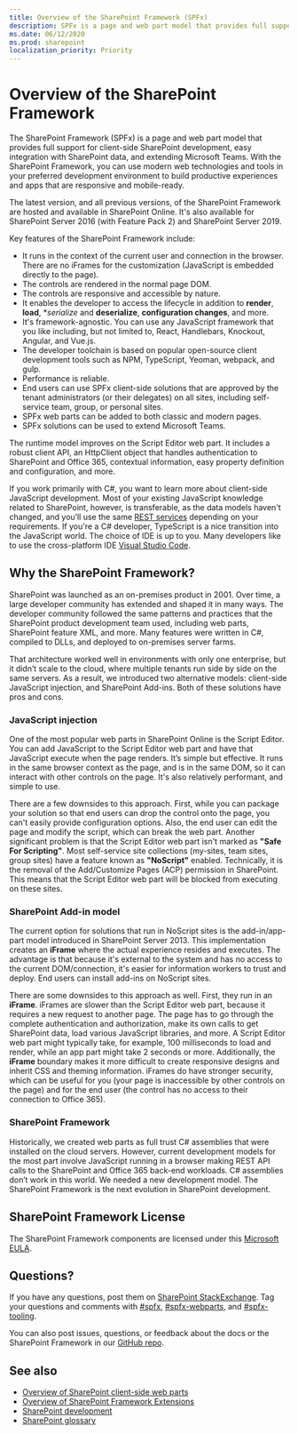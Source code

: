 ```yaml
---
title: Overview of the SharePoint Framework (SPFx)
description: SPFx is a page and web part model that provides full support for client-side SharePoint development, easy integration with SharePoint data, and extending Microsoft Teams.
ms.date: 06/12/2020
ms.prod: sharepoint
localization_priority: Priority
---
```



# Overview of the SharePoint Framework

The SharePoint Framework (SPFx) is a page and web part model that provides full support for client-side SharePoint development, easy integration with SharePoint data, and extending Microsoft Teams. With the SharePoint Framework, you can use modern web technologies and tools in your preferred development environment to build productive experiences and apps that are responsive and mobile-ready.

The latest version, and all previous versions, of the SharePoint Framework are hosted and available in SharePoint Online. It's also available for SharePoint Server 2016 (with Feature Pack 2) and SharePoint Server 2019.

Key features of the SharePoint Framework include:

- It runs in the context of the current user and connection in the browser. There are no iFrames for the customization (JavaScript is embedded directly to the page).
- The controls are rendered in the normal page DOM.
- The controls are responsive and accessible by nature.
- It enables the developer to access the lifecycle in addition to **render**, **load**, **serialize* and **deserialize**, **configuration changes**, and more.
- It's framework-agnostic. You can use any JavaScript framework that you like including, but not limited to, React, Handlebars, Knockout, Angular, and Vue.js.
- The developer toolchain is based on popular open-source client development tools such as NPM, TypeScript, Yeoman, webpack, and gulp.
- Performance is reliable.
- End users can use SPFx client-side solutions that are approved by the tenant administrators (or their delegates) on all sites, including self-service team, group, or personal sites.
- SPFx web parts can be added to both classic and modern pages.
- SPFx solutions can be used to extend Microsoft Teams.

The runtime model improves on the Script Editor web part. It includes a robust client API, an HttpClient object that handles authentication to SharePoint and Office 365, contextual information, easy property definition and configuration, and more.

If you work primarily with C#, you want to learn more about client-side JavaScript development. Most of your existing JavaScript knowledge related to SharePoint, however, is transferable, as the data models haven't changed, and you’ll use the same [REST services](../sp-add-ins/get-to-know-the-sharepoint-rest-service.md) depending on your requirements. If you're a C# developer, TypeScript is a nice transition into the JavaScript world. The choice of IDE is up to you. Many developers like to use the cross-platform IDE [Visual Studio Code](https://code.visualstudio.com).

## Why the SharePoint Framework?

SharePoint was launched as an on-premises product in 2001. Over time, a large developer community has extended and shaped it in many ways. The developer community followed the same patterns and practices that the SharePoint product development team used, including web parts, SharePoint feature XML, and more. Many features were written in C#, compiled to DLLs, and deployed to on-premises server farms.

That architecture worked well in environments with only one enterprise, but it didn’t scale to the cloud, where multiple tenants run side by side on the same servers. As a result, we introduced two alternative models: client-side JavaScript injection, and SharePoint Add-ins. Both of these solutions have pros and cons.

### JavaScript injection

One of the most popular web parts in SharePoint Online is the Script Editor. You can add JavaScript to the Script Editor web part and have that JavaScript execute when the page renders. It’s simple but effective. It runs in the same browser context as the page, and is in the same DOM, so it can interact with other controls on the page. It's also relatively performant, and simple to use.

There are a few downsides to this approach. First, while you can package your solution so that end users can drop the control onto the page, you can't easily provide configuration options. Also, the end user can edit the page and modify the script, which can break the web part. Another significant problem is that the Script Editor web part isn't marked as **"Safe For Scripting"**. Most self-service site collections (my-sites, team sites, group sites) have a feature known as **"NoScript"** enabled. Technically, it is the removal of the Add/Customize Pages (ACP) permission in SharePoint. This means that the Script Editor web part will be blocked from executing on these sites.

### SharePoint Add-in model

The current option for solutions that run in NoScript sites is the add-in/app-part model introduced in SharePoint Server 2013. This implementation creates an **iFrame** where the actual experience resides and executes. The advantage is that because it's external to the system and has no access to the current DOM/connection, it's easier for information workers to trust and deploy. End users can install add-ins on NoScript sites.

There are some downsides to this approach as well. First, they run in an **iFrame**. iFrames are slower than the Script Editor web part, because it requires a new request to another page. The page has to go through the complete authentication and authorization, make its own calls to get SharePoint data, load various JavaScript libraries, and more. A Script Editor web part might typically take, for example, 100 milliseconds to load and render, while an app part might take 2 seconds or more. Additionally, the **iFrame** boundary makes it more difficult to create responsive designs and inherit CSS and theming information. iFrames do have stronger security, which can be useful for you (your page is inaccessible by other controls on the page) and for the end user (the control has no access to their connection to Office 365).

### SharePoint Framework

Historically, we created web parts as full trust C# assemblies that were installed on the cloud servers. However, current development models for the most part involve JavaScript running in a browser making REST API calls to the SharePoint and Office 365 back-end workloads. C# assemblies don’t work in this world. We needed a new development model. The SharePoint Framework is the next evolution in SharePoint development.

## SharePoint Framework License

The SharePoint Framework components are licensed under this [Microsoft EULA](https://unpkg.com/@microsoft/sp-core-library@1.8.2/EULA/Microsoft%20Sharepoint%20Framework%20-%20Standalone%20(free)%20Use%20Terms.docx).

## Questions?

If you have any questions, post them on [SharePoint StackExchange](https://sharepoint.stackexchange.com/). Tag your questions and comments with [#spfx](https://sharepoint.stackexchange.com/tags/spfx/), [#spfx-webparts](https://sharepoint.stackexchange.com/tags/spfx-webparts/), and [#spfx-tooling](https://sharepoint.stackexchange.com/tags/spfx-tooling/).

You can also post issues, questions, or feedback about the docs or the SharePoint Framework in our [GitHub repo](https://github.com/SharePoint/sp-dev-docs/issues).

## See also

- [Overview of SharePoint client-side web parts](./web-parts/overview-client-side-web-parts.md)
- [Overview of SharePoint Framework Extensions](./extensions/overview-extensions.md)
- [SharePoint development](https://docs.microsoft.com/sharepoint/dev/)
- [SharePoint glossary](../general-development/sharepoint-glossary.md)
